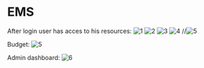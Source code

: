 # EMS

After login user has acces to his resources:
![1](https://github.com/user-attachments/assets/b0bc9fd4-e8b0-4f4f-aa11-fd4995ba9401)
![2](https://github.com/user-attachments/assets/07cf9dcb-54fc-4eb7-b3a6-6a02882c4448)
![3](https://github.com/user-attachments/assets/a4ae866f-d2a4-4480-b14a-808c64e3aedf)
![4](https://github.com/user-attachments/assets/84970966-1f25-4a5c-9f49-1081053663d0)
//![5](https://github.com/user-attachments/assets/eb410c30-720c-4ce7-aac9-d1faced2f45d)

Budget:
![5](https://github.com/user-attachments/assets/3c560d2e-17e4-462a-a7ae-fdcb0c37f4d8)

Admin dashboard:
![6](https://github.com/user-attachments/assets/c8ee29d5-f77d-4460-9fb4-2775408d0f49)
